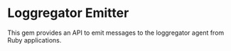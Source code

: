# Loggregator Emitter

This gem provides an API to emit messages to the loggregator agent from Ruby applications.
